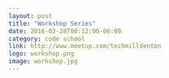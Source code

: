 ```yaml
---
layout: post
title: "Workshop Series"
date: 2016-02-28T00:12:00-06:00
category: code school
link: http://www.meetup.com/techmilldenton
logo: workshop.png
image: workshop.jpg
---
```


